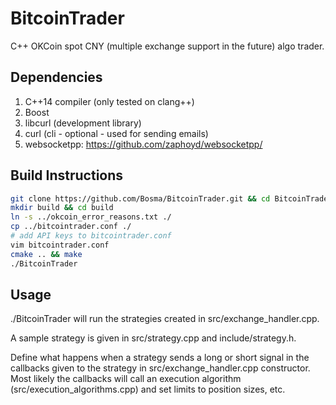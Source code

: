 # BitcoinTrader
C++ OKCoin spot CNY (multiple exchange support in the future) algo trader.

## Dependencies
1. C++14 compiler (only tested on clang++)
2. Boost
3. libcurl (development library)
4. curl (cli - optional - used for sending emails)
5. websocketpp: https://github.com/zaphoyd/websocketpp/

## Build Instructions
```bash
git clone https://github.com/Bosma/BitcoinTrader.git && cd BitcoinTrader
mkdir build && cd build
ln -s ../okcoin_error_reasons.txt ./
cp ../bitcointrader.conf ./
# add API keys to bitcointrader.conf
vim bitcointrader.conf
cmake .. && make
./BitcoinTrader
```

## Usage
./BitcoinTrader will run the strategies created in src/exchange_handler.cpp.

A sample strategy is given in src/strategy.cpp and include/strategy.h.

Define what happens when a strategy sends a long or short signal in the callbacks given to the strategy in src/exchange_handler.cpp constructor. Most likely the callbacks will call an execution algorithm (src/execution_algorithms.cpp) and set limits to position sizes, etc.

